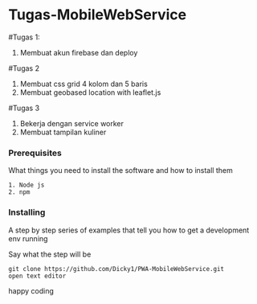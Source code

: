 # Tugas-MobileWebService

#Tugas 1:
1. Membuat akun firebase dan deploy

#Tugas 2
1. Membuat css grid 4 kolom dan 5 baris
2. Membuat geobased location with leaflet.js

#Tugas 3
1. Bekerja dengan service worker
2. Membuat tampilan kuliner

### Prerequisites

What things you need to install the software and how to install them

```
1. Node js
2. npm
```

### Installing

A step by step series of examples that tell you how to get a development env running

Say what the step will be

```
git clone https://github.com/Dicky1/PWA-MobileWebService.git
open text editor
```

happy coding
